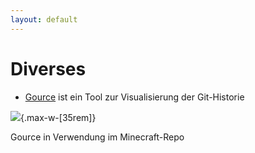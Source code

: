 ```yaml
---
layout: default
---
```


# Diverses <SubHeading text="Gource"/>

<div class="grid grid-cols-12 gap-6">

<div class="col-span-12">

- [Gource](https://gource.io/) ist ein Tool zur Visualisierung der Git-Historie

![](/images/gource.gif){.max-w-[35rem]}

<Figcaption>Gource in Verwendung im Minecraft-Repo</Figcaption>

</div>

</div>

<PageNumber/>

